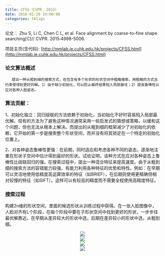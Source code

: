```yaml
---
title: CFSS（CVPR, 2015）
date: 2016-01-26 19:00:00
categories: fAlign
---
```


<script type="text/javascript" src="http://cdn.mathjax.org/mathjax/latest/MathJax.js?config=default"></script>

论文： Zhu S, Li C, Chen C L, et al. Face alignment by coarse-to-fine shape searching[C]// CVPR. 2015:4998-5006.

项目主页(含代码): [http://mmlab.ie.cuhk.edu.hk/projects/CFSS.html](http://mmlab.ie.cuhk.edu.hk/projects/CFSS.html)

### 论文算法概述

       提出一种从粗到细的搜索方式，在包含有多个形状的形状空间中粗略搜索，用粗略的方式去约束使得到更好的解。1）由于缺少初始化，可以防止最终结果陷入局部最优；2）提高鲁棒性以应对各种人脸姿态。

### 算法贡献：

1、初始化独立：回归级联的方法依赖于初始化，当初始化不好时容易陷入局部最优解。现有的方法为了避免这种情况通常采用一些启发式的猜想或策略，以缓和这个问题，但也无法从根本上解决。而提出的从粗到细的框架减少了对初始化的依赖，它开始的第一步是搜索整个形状空间，而并没有将其锁定在一个特定的初始化位置上。

2、对各种姿态鲁棒性更强：在前期，同时适应和考虑各种不同的姿态，逐渐地注重在形状子空间中估计得到最好的形状。试验证明，该种方式在应对各种姿态上鲁棒性比级联回归的强。在搜索过程中，提出一种混合特征来提高速度。由于从粗到细的搜索方法的容错能力较强，有能力利用各种特征的优势和特性。例如：在早期可以灵活地使用低精度高运算效率的特征（如BRIEF），在后期则使用更精确但相对较慢的特征（如SIFT）。这样可以有较高的精度而不需要全程使用高精度特征。

### 搜索过程
   
   构建2n维的形状空间，里面的候选形状从训练过程中获得。在一张人脸图像中，人脸对齐有L个阶段，在每个阶段中要在子形状空间中找到更好的形状，一步步往最优解靠近。在早期从差异较大的形状中选，后期在差异较小的形状中选，从粗到细。

<center><img src="{{ site.baseurl }}/images/pdAlign/cfss1.png"></center>

<center><img src="{{ site.baseurl }}/images/pdAlign/cfss2.png"></center>

<center><img src="{{ site.baseurl }}/images/pdAlign/cfss3.png"></center>

<center><img src="{{ site.baseurl }}/images/pdAlign/cfss4.png"></center>
